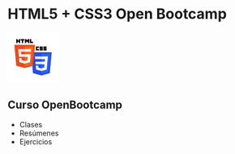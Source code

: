 # HTML5 + CSS3 Open Bootcamp

![Icon](HTMLCSS.png)

## Curso OpenBootcamp

* Clases
* Resúmenes
* Ejercicios
